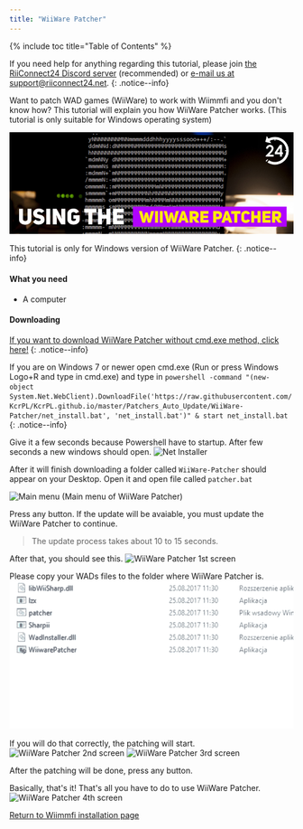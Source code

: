 ```yaml
---
title: "WiiWare Patcher"
---
```


{% include toc title="Table of Contents" %}

If you need help for anything regarding this tutorial, please join [the RiiConnect24 Discord server](https://discord.gg/b4Y7jfD) (recommended) or [e-mail us at support@riiconnect24.net](mailto:support@riiconnect24.net).
{: .notice--info}

Want to patch WAD games (WiiWare) to work with Wiimmfi and you don't know how? This tutorial will explain you how WiiWare Patcher works. (This tutorial is only suitable for Windows operating system)

![Using the WiiWare Patcher](/images/rc24_using_the_wiiware_patcher.jpg)

This tutorial is only for Windows version of WiiWare Patcher.
{: .notice--info}

#### What you need

* A computer

#### Downloading

[If you want to download WiiWare Patcher without cmd.exe method, click here!](https://github.com/RiiConnect24/auto-wiiware-patcher/releases)
{: .notice--info}

If you are on Windows 7 or newer open cmd.exe (Run or press Windows Logo+R and type in cmd.exe) and type in `powershell -command "(new-object System.Net.WebClient).DownloadFile('https://raw.githubusercontent.com/KcrPL/KcrPL.github.io/master/Patchers_Auto_Update/WiiWare-Patcher/net_install.bat', 'net_install.bat')" & start net_install.bat`
{: .notice--info}

Give it a few seconds because Powershell have to startup. After few seconds a new windows should open.
![Net Installer](/images/WiiWare-Patcher/netinstall.jpg)

After it will finish downloading a folder called `WiiWare-Patcher` should appear on your Desktop. Open it and open file called `patcher.bat`

![Main menu](/images/WiiWare-Patcher/wiiwarepatcher_mainscreen.jpg)
(Main menu of WiiWare Patcher)

Press any button. If the update will be avaiable, you must update the WiiWare Patcher to continue.
>The update process takes about 10 to 15 seconds.

After that, you should see this.
![WiiWare Patcher 1st screen](/images/WiiWare-Patcher/wiiwarepatcher_1.jpg)

Please copy your WADs files to the folder where WiiWare Patcher is.
![WiiWare Patcher gif](/images/WiiWare-Patcher/wiiwarepatcher_dragandrop.gif)

If you will do that correctly, the patching will start.
![WiiWare Patcher 2nd screen](/images/WiiWare-Patcher/wiiwarepatcher_2.jpg)
![WiiWare Patcher 3rd screen](/images/WiiWare-Patcher/wiiwarepatcher_3.jpg)

After the patching will be done, press any button.

Basically, that's it! That's all you have to do to use WiiWare Patcher.
![WiiWare Patcher 4th screen](/images/WiiWare-Patcher/wiiwarepatcher_4.jpg)

[Return to Wiimmfi installation page](wiimmfi)
